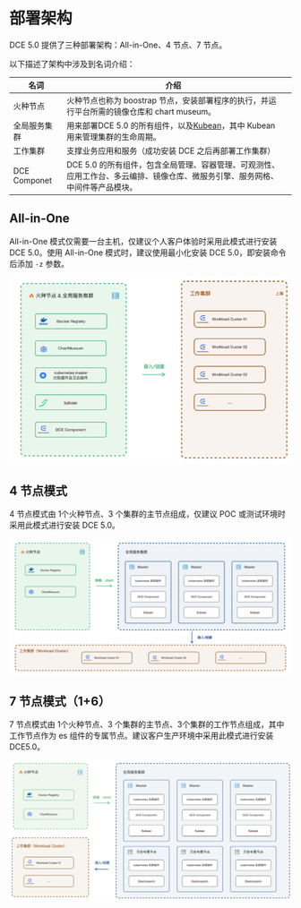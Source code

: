 # 部署架构

DCE 5.0 提供了三种部署架构：All-in-One、4 节点、7 节点。

以下描述了架构中涉及到名词介绍：

| 名词         | 介绍                                                         |      |
| ------------ | ------------------------------------------------------------ | ---- |
| 火种节点     | 火种节点也称为 boostrap 节点，安装部署程序的执行，并运行平台所需的镜像仓库和 chart museum。 |      |
| 全局服务集群 | 用来部署DCE 5.0 的所有组件，以及[Kubean](https://github.com/kubean-io/kubean)，其中 Kubean 用来管理集群的生命周期。 |      |
| 工作集群     | 支撑业务应用和服务（成功安装 DCE 之后再部署工作集群）        |      |
| DCE Componet | DCE 5.0 的所有组件，包含全局管理、容器管理、可观测性、应用工作台、多云编排、镜像仓库、微服务引擎、服务网格、中间件等产品模块。 |      |

## All-in-One

All-in-One 模式仅需要一台主机，仅建议个人客户体验时采用此模式进行安装 DCE 5.0。使用 All-in-One 模式时，建议使用最小化安装 DCE 5.0，即安装命令后添加 `-z` 参数。

![allinone](../images/allinone.png)

## 4 节点模式

4 节点模式由 1个火种节点、3 个集群的主节点组成，仅建议 POC 或测试环境时采用此模式进行安装 DCE 5.0。

![four](../images/four.png)

## 7 节点模式（1+6）

7 节点模式由 1个火种节点、3 个集群的主节点、3个集群的工作节点组成，其中工作节点作为 es 组件的专属节点。建议客户生产环境中采用此模式进行安装 DCE5.0。

![seven](../images/seven.png)
